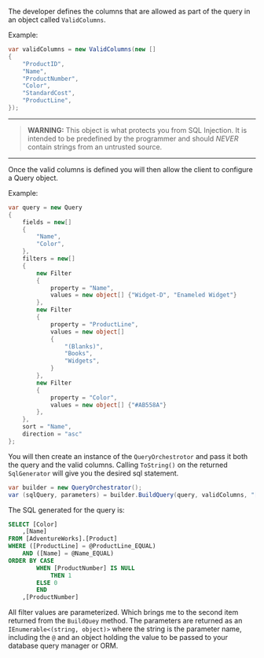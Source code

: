 <!--bl
    (filemeta
        (title "Use")
    )
/bl-->
The developer defines the columns that are allowed as part of the query in an object called ```ValidColumns```.

Example:
```c#
var validColumns = new ValidColumns(new []
{
    "ProductID",
    "Name",
    "ProductNumber",
    "Color",
    "StandardCost",
    "ProductLine",
});
```
----

> **WARNING:** This object is what protects you from SQL Injection. It is intended to be predefined by the programmer and should _NEVER_ contain strings from an untrusted source.

----

Once the valid columns is defined you will then allow the client to configure a Query object.

Example:
```c#
var query = new Query
{
    fields = new[]
    {
        "Name",
        "Color",
    },
    filters = new[]
    {
        new Filter
        {
            property = "Name",
            values = new object[] {"Widget-D", "Enameled Widget"}
        },
        new Filter
        {
            property = "ProductLine",
            values = new object[]
            {
                "(Blanks)",
                "Books",
                "Widgets",
            }
        },
        new Filter
        {
            property = "Color",
            values = new object[] {"#AB558A"}
        },
    },
    sort = "Name",
    direction = "asc"
};
```

You will then create an instance of the ```QueryOrchestrotor``` and pass it both the query and the valid columns. Calling ```ToString()``` on the returned ```SqlGenerator``` will give you the desired sql statement.

```c#
var builder = new QueryOrchestrator();
var (sqlQuery, parameters) = builder.BuildQuery(query, validColumns, "[AdventureWorks].[Product]");
```

The SQL generated for the query is:

```sql
SELECT [Color]
	,[Name]
FROM [AdventureWorks].[Product]
WHERE ([ProductLine] = @ProductLine_EQUAL)
	AND ([Name] = @Name_EQUAL)
ORDER BY CASE 
		WHEN [ProductNumber] IS NULL
			THEN 1
		ELSE 0
		END
	,[ProductNumber]
``` 

All filter values are parameterized. Which brings me to the second item returned from the ```BuildQuey``` method. The parameters are returned as an ```IEnumerable<(string, object)>``` where the string is the parameter name, including the ```@``` and an object holding the value to be passed to your database query manager or ORM.
